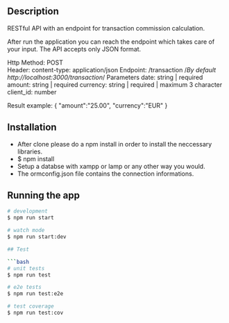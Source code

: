 ## Description

RESTful API with an endpoint for transaction commission calculation.

After run the application you can reach the endpoint which takes care of your input.
The API accepts only JSON format.

Http Method: POST  
Header: content-type: application/json
Endpoint: /transaction /*By default http://localhost:3000/transaction*/
Parameters
date: string | required
amount: string | required
currency: string | required | maximum 3 character
client_id: number

Result example: {
"amount":"25.00",
"currency":"EUR"
}

## Installation
 - After clone please do a npm install in order to install the neccessary libraries.
 - $ npm install
 - Setup a databse with xampp or lamp or any other way you would.
 - The ormconfig.json file contains the connection informations.

## Running the app

```bash
# development
$ npm run start

# watch mode
$ npm run start:dev

## Test

```bash
# unit tests
$ npm run test

# e2e tests
$ npm run test:e2e

# test coverage
$ npm run test:cov
```
